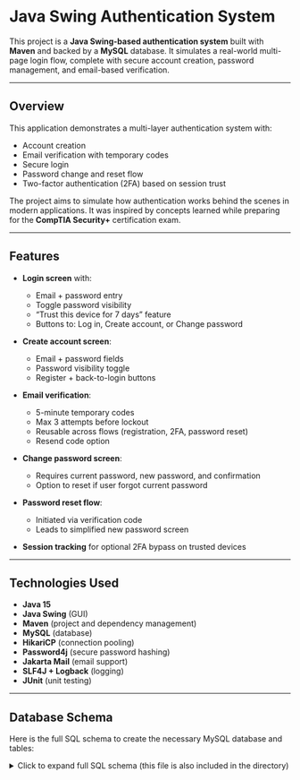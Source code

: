 # Java Swing Authentication System

This project is a **Java Swing-based authentication system** built with **Maven** and backed by a **MySQL** database. It simulates a real-world multi-page login flow, complete with secure account creation, password management, and email-based verification.

---

## Overview

This application demonstrates a multi-layer authentication system with:

- Account creation
- Email verification with temporary codes
- Secure login
- Password change and reset flow
- Two-factor authentication (2FA) based on session trust

The project aims to simulate how authentication works behind the scenes in modern applications. It was inspired by concepts learned while preparing for the **CompTIA Security+** certification exam.

---

## Features

- **Login screen** with:
  - Email + password entry
  - Toggle password visibility
  - “Trust this device for 7 days” feature
  - Buttons to: Log in, Create account, or Change password

- **Create account screen**:
  - Email + password fields
  - Password visibility toggle
  - Register + back-to-login buttons

- **Email verification**:
  - 5-minute temporary codes
  - Max 3 attempts before lockout
  - Reusable across flows (registration, 2FA, password reset)
  - Resend code option

- **Change password screen**:
  - Requires current password, new password, and confirmation
  - Option to reset if user forgot current password

- **Password reset flow**:
  - Initiated via verification code
  - Leads to simplified new password screen

- **Session tracking** for optional 2FA bypass on trusted devices

---

## Technologies Used

- **Java 15**
- **Java Swing** (GUI)
- **Maven** (project and dependency management)
- **MySQL** (database)
- **HikariCP** (connection pooling)
- **Password4j** (secure password hashing)
- **Jakarta Mail** (email support)
- **SLF4J + Logback** (logging)
- **JUnit** (unit testing)

---

## Database Schema

Here is the full SQL schema to create the necessary MySQL database and tables:

<details>
<summary>Click to expand full SQL schema (this file is also included in the directory)</summary>

```sql
-- Create schema
CREATE DATABASE IF NOT EXISTS auth_system;
USE auth_system;

-- users table
CREATE TABLE users (
    user_id INT NOT NULL AUTO_INCREMENT PRIMARY KEY,
    email VARCHAR(255) NOT NULL UNIQUE,
    password_hash VARCHAR(255) NOT NULL,
    email_verified TINYINT(1) NOT NULL DEFAULT 0,
    created_at TIMESTAMP DEFAULT CURRENT_TIMESTAMP,
    deleted_at TIMESTAMP NULL
);

-- user_sessions table
CREATE TABLE user_sessions (
    session_id INT NOT NULL AUTO_INCREMENT PRIMARY KEY,
    user_id INT NOT NULL,
    session_token_hash CHAR(64) NOT NULL UNIQUE,
    created_at TIMESTAMP DEFAULT CURRENT_TIMESTAMP,
    last_active_at TIMESTAMP DEFAULT CURRENT_TIMESTAMP,
    expires_at TIMESTAMP NOT NULL,
    device_name VARCHAR(255),
    ip_address VARCHAR(45),
    user_agent TEXT,
    is_ephemeral TINYINT(1) NOT NULL DEFAULT 0,
    FOREIGN KEY (user_id) REFERENCES users(user_id)
        ON DELETE CASCADE
);

-- user_tokens table
CREATE TABLE user_tokens (
    verification_id INT NOT NULL AUTO_INCREMENT PRIMARY KEY,
    user_id INT NOT NULL,
    token_hash CHAR(64) NOT NULL UNIQUE,
    type ENUM('2FA', 'email', 'login', 'changePass', 'resetPass') NOT NULL DEFAULT '2FA',
    created_at TIMESTAMP DEFAULT CURRENT_TIMESTAMP,
    last_sent_at TIMESTAMP DEFAULT CURRENT_TIMESTAMP,
    expires_at TIMESTAMP NOT NULL,
    verified TINYINT(1) NOT NULL DEFAULT 0,
    FOREIGN KEY (user_id) REFERENCES users(user_id)
        ON DELETE CASCADE
);

-- login_attempts table
CREATE TABLE login_attempts (
    attempt_id INT NOT NULL AUTO_INCREMENT PRIMARY KEY,
    user_id INT,
    email_entered VARCHAR(255),
    success TINYINT(1) NOT NULL,
    attempt_time TIMESTAMP DEFAULT CURRENT_TIMESTAMP,
    ip_address VARCHAR(45),
    type ENUM('2FA', 'email', 'login', 'changePass', 'resetPass') NOT NULL,
    FOREIGN KEY (user_id) REFERENCES users(user_id)
        ON DELETE SET NULL,
    INDEX (email_entered)
);

-- lockouts table
CREATE TABLE lockouts (
    email VARCHAR(255) NOT NULL,
    type ENUM('login', '2FA', 'email', 'changePass', 'resetPass') NOT NULL,
    ip_address VARCHAR(45),
    lockout_until TIMESTAMP NOT NULL,
    PRIMARY KEY (email, type)
);
```

## Installation & Setup

### 1. Prerequisites

Make sure you have the following installed:

- Java JDK 15+
- Maven
- MySQL Server
- *(Optional)* MySQL Workbench for GUI
- A Gmail or SMTP-capable email address (for sending verification codes)

---

### 2. Clone the Repository

```bash
git clone https://github.com/colinkula/AuthSystem.git
cd auth_system
```

### 3. Create the MySQL Database

- Open **MySQL Workbench** or use your terminal.
- Paste and execute the SQL schema provided above or in the directory.
- Update your credentials accordingly.

### 4. Configure config.properties

Create a file named config.properties in the resource folder of the project. It should be the same as config.example.properties but with you information:

```config.properties
DB_URL=jdbc:mysql://localhost:3306/auth_system
DB_USERNAME=your_mysql_username
DB_PASSWORD=your_mysql_password

email.verification.enabled=true
mail.username=your_email@example.com
mail.password=your_email_password
```
Note: If youre using Gmail, you may need to enable App Passwords or allow less secure apps.

### 5. Run the Application

Use Maven to compile and run the project:

```bash
maven clean install
mvn exec:java
```
This will launch the Swing GUI and begin the authentication system.


